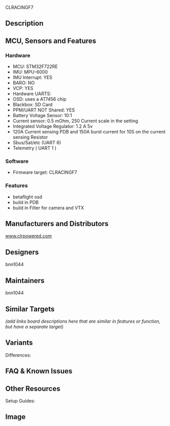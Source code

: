 CLRACINGF7
## Description



## MCU, Sensors and Features

### Hardware
* MCU: STM32F722RE
* IMU: MPU-6000
* IMU Interrupt: YES
* BARO: NO
* VCP: YES
* Hardware UARTS:
* OSD: uses a AT7456 chip
* Blackbox: SD Card
* PPM/UART NOT Shared: YES
* Battery Voltage Sensor: 10:1
* Current sensor: 0.5 mOhm, 250 Current scale in the setting
* Integrated Voltage Regulator: 1.2 A 5v 
* 120A Current sensing PDB and 150A burst current for 10S on the current sensing Resistor
* Sbus/Sat/etc (UART 6)
* Telemetry ( UART 1 )
### Software
  - Firmware target: CLRACINGF7

### Features
* betaflight osd
* build in PDB
* build in Filter for camera and VTX

## Manufacturers and Distributors

www.clrpowered.com

## Designers
bnn1044

## Maintainers

bnn1044

## Similar Targets

_(add links board descriptions here that are similar in features or function, but have a separate target)_


## Variants

Differences:


## FAQ & Known Issues


## Other Resources

Setup Guides: 


## Image
